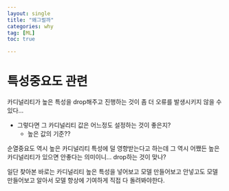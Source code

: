 ```yaml
---
layout: single
title: "왜그럴까"
categories: why
tag: [ML]
toc: true

---
```






# 특성중요도 관련

카디널리티가 높은 특성을 drop해주고 진행하는 것이 좀 더 오류를 발생시키지 않을 수 있다...

- 그렇다면 그 카디널리티 값은 어느정도 설정하는 것이 좋은지?
  - 높은 값의 기준??



순열중요도 역시 높은 카디널리티 특성에 덜 영향받는다고 하는데 그 역시 어쨌든 높은 카디널리티가 있으면 안좋다는 의미이니... drop하는 것이 맞나?



일단 찾아본 바로는 카디널리티 높은 특성을 넣어보고 모델 만들어보고 안넣고도 모델 만들어보고 알아서 모델 향상에 기여하게 직접 다 돌려봐야한다.